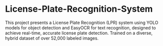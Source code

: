 # License-Plate-Recognition-System
This project presents a License Plate Recognition (LPR) system using YOLO models for object detection and EasyOCR for text recognition, designed to achieve real-time, accurate license plate detection. Trained on a diverse, hybrid dataset of over 52,000 labeled images.
